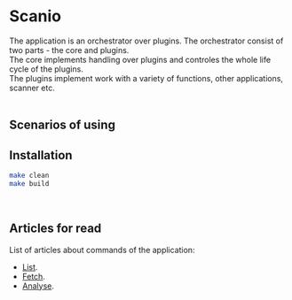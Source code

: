 # Scanio
The application is an orchestrator over plugins. The orchestrator consist of two parts - the core and plugins. <br>
The core implements handling over plugins and controles the whole life cycle of the plugins.<br>
The plugins implement work with a variety of functions, other applications, scanner etc. <br><br>

## Scenarios of using

## Installation
```sh
make clean
make build
```
<br>

## Articles for read 
List of articles about commands of the application:
* [List](docs/scanio-list.md).
* [Fetch](docs/scanio-fetch.md).
* [Analyse](docs/scanio-analyse.md).